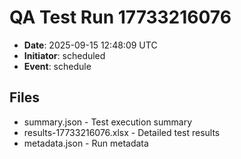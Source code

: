 # QA Test Run 17733216076

- **Date**: 2025-09-15 12:48:09 UTC
- **Initiator**: scheduled
- **Event**: schedule

## Files
- summary.json - Test execution summary
- results-17733216076.xlsx - Detailed test results
- metadata.json - Run metadata
